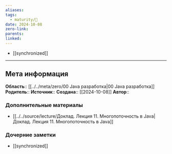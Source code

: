 ```yaml
---
aliases: 
tags:
  - maturity/🌱
date: 2024-10-08
zero-link: 
parents: 
linked:
---
```

- [[synchronized]]
***
## Мета информация
**Область**:: [[../../meta/zero/00 Java разработка|00 Java разработка]]
**Родитель**:: 
**Источник**:: 
**Создана**:: [[2024-10-08]]
**Автор**:: 
### Дополнительные материалы
- [[../../source/lecture/Доклад. Лекция 11. Многопоточность в Java|Доклад. Лекция 11. Многопоточность в Java]]

### Дочерние заметки
<!-- QueryToSerialize: LIST FROM [[]] WHERE contains(Родитель, this.file.link) or contains(parents, this.file.link) -->
<!-- SerializedQuery: LIST FROM [[]] WHERE contains(Родитель, this.file.link) or contains(parents, this.file.link) -->
- [[synchronized]]
<!-- SerializedQuery END -->

